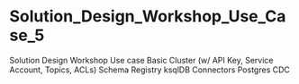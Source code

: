 # Solution_Design_Workshop_Use_Case_5
Solution Design Workshop Use case
Basic Cluster (w/ API Key, Service Account, Topics, ACLs)
Schema Registry
ksqlDB
Connectors
Postgres CDC
